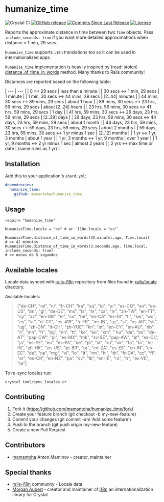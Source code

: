 # humanize_time

![Crystal CI](https://github.com/mamantoha/humanize_time/workflows/Crystal%20CI/badge.svg?branch=master)
[![GitHub release](https://img.shields.io/github/release/mamantoha/humanize_time.svg)](https://github.com/mamantoha/humanize_time/releases)
[![Commits Since Last Release](https://img.shields.io/github/commits-since/mamantoha/humanize_time/latest.svg)](https://github.com/mamantoha/humanize_time/pulse)
[![License](https://img.shields.io/github/license/mamantoha/humanize_time.svg)](https://github.com/mamantoha/humanize_time/blob/master/LICENSE)

Reports the approximate distance in time between two `Time` objects.
Pass `include_seconds: true` if you want more detailed approximations when distance < 1 min, 29 secs.

`humanize_time` supports `i18n` translations too so it can be used in internationalized apps.

`humanize_time` implementation is heavily inspired by (read: stolen) [distance_of_time_in_words](http://api.rubyonrails.org/classes/ActionView/Helpers/DateHelper.html#method-i-distance_of_time_in_words) method.
Many thanks to Rails community!

Distances are reported based on the following table:

| --- | --- |
| 0 <-> 29 secs                                                             | less than a minute   |
| 30 secs <-> 1 min, 29 secs                                                | 1 minute             |
| 1 min, 30 secs <-> 44 mins, 29 secs                                       | [2..44] minutes      |
| 44 mins, 30 secs <-> 89 mins, 29 secs                                     | about 1 hour         |
| 89 mins, 30 secs <-> 23 hrs, 59 mins, 29 secs                             | about [2..24] hours  |
| 23 hrs, 59 mins, 30 secs <-> 41 hrs, 59 mins, 29 secs                     | 1 day                |
| 41 hrs, 59 mins, 30 secs  <-> 29 days, 23 hrs, 59 mins, 29 secs           | [2..29] days         |
| 29 days, 23 hrs, 59 mins, 30 secs <-> 44 days, 23 hrs, 59 mins, 29 secs   | about 1 month        |
| 44 days, 23 hrs, 59 mins, 30 secs <-> 59 days, 23 hrs, 59 mins, 29 secs   | about 2 months       |
| 59 days, 23 hrs, 59 mins, 30 secs <-> 1 yr minus 1 sec                    | [2..12] months       |
| 1 yr <-> 1 yr, 3 months                                                   | about 1 year         |
| 1 yr, 3 months <-> 1 yr, 9 months                                         | over 1 year          |
| 1 yr, 9 months <-> 2 yr minus 1 sec                                       | almost 2 years       |
| 2 yrs <-> max time or date                                                | (same rules as 1 yr) |

## Installation

Add this to your application's `shard.yml`:

```yaml
dependencies:
  humanize_time:
    github: mamantoha/humanize_time
```

## Usage

```crystal
require "humanize_time"

HumanizeTime.locale = "es" # or `I18n.locale = "es"`

HumanizeTime.distance_of_time_in_words(42.minutes.ago, Time.local)
# => 42 minutos
HumanizeTime.distance_of_time_in_words(3.seconds.ago, Time.local, include_seconds: true)
# => menos de 5 segundos
```

## Available locales

Locale data synced with [rails-i18n](https://github.com/svenfuchs/rails-i18n) repository from files found in [rails/locale](http://github.com/svenfuchs/rails-i18n/tree/master/rails/locale/) directory.

Available locales:

> ["de-CH", "ml", "nl", "fr-CH", "ka", "sq", "id", "ur", "es-CO", "en", "es-US", "bn", "gl", "de-DE", "ms", "is", "hr", "ca", "lv", "zh-TW", "en-TT", "cy", "az", "en-GB", "el", "cs", "he", "en-CA", "es-NI", "tl", "sw", "wo", "es", "sr", "el-CY", "es-419", "fr-FR", "mr-IN", "uz", "sl", "es-AR", "sk", "ug", "zh-CN", "it-CH", "zh-YUE", "kn", "et", "en-CY", "en-AU", "nb", "it", "mn", "fr", "bg", "nn", "tt", "ko", "eo", "km", "
hu", "da", "bs", "de-AT", "pap-CW", "pl", "es-MX", "mk", "sv-SE", "pap-AW", "af", "es-CL", "ja", "es-PE", "eu", "es-PA", "be", "pt", "st", "ru", "uk", "fa", "ta", "hi-IN", "zh-HK", "en-US", "pt-BR", "or", "en-ZA", "es-ES", "en-IN", "es-EC", "de", "ne", "mg", "vi", "lo", "lt", "rm", "hi", "th", "fr-CA", "oc", "fi", "ar", "es-CR", "en-NZ", "pa", "sv", "lb", "en-IE", "ro", "tr", "es-VE", "te"]

To re-sync locales run:

```console
crystal tool/sync_locales.cr
```

## Contributing

1. Fork it (<https://github.com/mamantoha/humanize_time/fork>)
2. Create your feature branch (git checkout -b my-new-feature)
3. Commit your changes (git commit -am 'Add some feature')
4. Push to the branch (git push origin my-new-feature)
5. Create a new Pull Request

## Contributors

- [mamantoha](https://github.com/mamantoha) Anton Maminov - creator, maintainer

## Special thanks

- [rails-i18n](https://github.com/svenfuchs/rails-i18n) community - Locale data
- [Morgan Aubert](https://github.com/ellmetha) - creator and maintainer of [i18n](https://github.com/crystal-i18n/i18n) an internationalization library for Crystal
